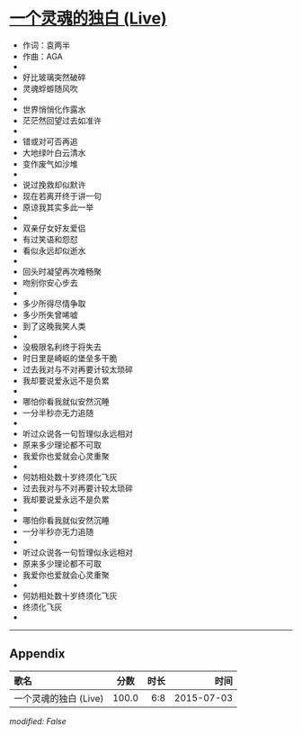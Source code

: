 # [一个灵魂的独白 (Live)](https://music.163.com/song?id=34509415)

* 作词：袁两半
* 作曲：AGA
* 
* 好比玻璃突然破碎
* 灵魂蜉蝣随风吹
* 
* 世界悄悄化作露水
* 茫茫然回望过去如准许
* 
* 错或对可否再追
* 大地绿叶白云清水
* 变作废气如沙堆
* 
* 说过挽救却似默许
* 现在若离开终于讲一句
* 原谅我其实多此一举
* 
* 双亲仔女好友爱侣
* 有过笑语和怨怼
* 看似永远却似逝水
* 
* 回头时凝望再次难畅聚
* 吻别你安心步去
* 
* 多少所得尽情争取
* 多少所失曾唏嘘
* 到了这晚我笑人类
* 
* 没极限名利终于将失去
* 时日里是崎岖的堡垒多干脆
* 过去我对与不对再要计较太琐碎
* 我却要说爱永远不是负累
* 
* 哪怕你看我就似安然沉睡
* 一分半秒亦无力追随
* 
* 听过众说各一句哲理似永远相对
* 原来多少理论都不可取
* 我爱你也爱就会心灵重聚
* 
* 何妨相处数十岁终须化飞灰
* 过去我对与不对再要计较太琐碎
* 我却要说爱永远不是负累
* 
* 哪怕你看我就似安然沉睡
* 一分半秒亦无力追随
* 
* 听过众说各一句哲理似永远相对
* 原来多少理论都不可取
* 我爱你也爱就会心灵重聚
* 
* 何妨相处数十岁终须化飞灰
* 终须化飞灰
* 


---

## Appendix

|歌名|分数|时长|时间|
|:---|:---:|---:|---:|
|一个灵魂的独白 (Live)|100.0|6:8|2015-07-03

*modified: False*